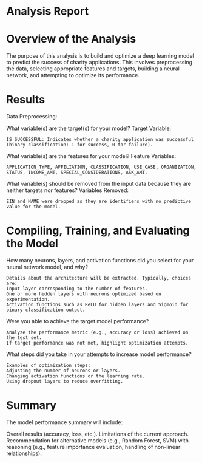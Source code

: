 # Analysis Report

# Overview of the Analysis
The purpose of this analysis is to build and optimize a deep learning model to predict the success of charity applications. This involves preprocessing the data, selecting appropriate features and targets, building a neural network, and attempting to optimize its performance.

# Results
Data Preprocessing:

What variable(s) are the target(s) for your model?
    Target Variable:

    IS_SUCCESSFUL: Indicates whether a charity application was successful (binary classification: 1 for success, 0 for failure).

What variable(s) are the features for your model?
    Feature Variables:

    APPLICATION_TYPE, AFFILIATION, CLASSIFICATION, USE_CASE, ORGANIZATION, STATUS, INCOME_AMT, SPECIAL_CONSIDERATIONS, ASK_AMT.

What variable(s) should be removed from the input data because they are neither targets nor features?
    Variables Removed:

    EIN and NAME were dropped as they are identifiers with no predictive value for the model.

# Compiling, Training, and Evaluating the Model
How many neurons, layers, and activation functions did you select for your neural network model, and why?

    Details about the architecture will be extracted. Typically, choices are:
    Input layer corresponding to the number of features.
    One or more hidden layers with neurons optimized based on experimentation.
    Activation functions such as ReLU for hidden layers and Sigmoid for binary classification output.

Were you able to achieve the target model performance?

    Analyze the performance metric (e.g., accuracy or loss) achieved on the test set.
    If target performance was not met, highlight optimization attempts.

What steps did you take in your attempts to increase model performance?

    Examples of optimization steps:
    Adjusting the number of neurons or layers.
    Changing activation functions or the learning rate.
    Using dropout layers to reduce overfitting.

# Summary
The model performance summary will include:

Overall results (accuracy, loss, etc.).
Limitations of the current approach.
Recommendation for alternative models (e.g., Random Forest, SVM) with reasoning (e.g., feature importance evaluation, handling of non-linear relationships).